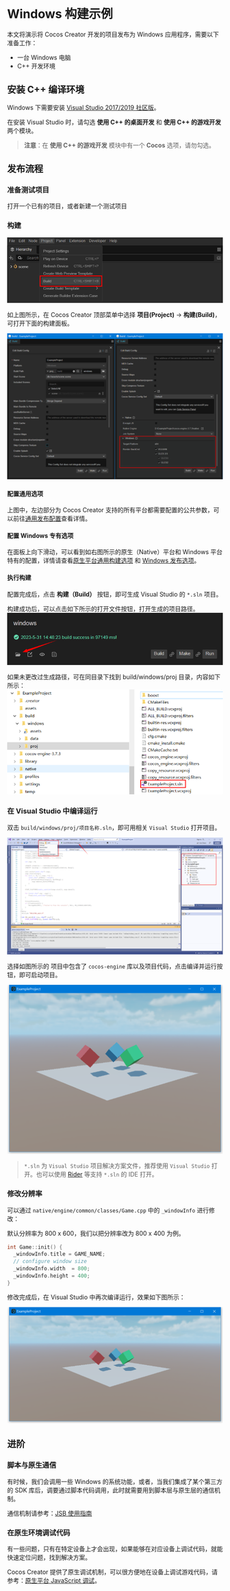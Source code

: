 # Windows 构建示例

本文将演示将 Cocos Creator 开发的项目发布为 Windows 应用程序，需要以下准备工作：
- 一台 Windows 电脑
- C++ 开发环境

## 安装 C++ 编译环境

Windows 下需要安装 [Visual Studio 2017/2019 社区版](https://www.visualstudio.com/downloads/download-visual-studio-vs)。

在安装 Visual Studio 时，请勾选 **使用 C++ 的桌面开发** 和 **使用 C++ 的游戏开发** 两个模块。

> **注意**：在 **使用 C++ 的游戏开发** 模块中有一个 **Cocos** 选项，请勿勾选。

## 发布流程

### 准备测试项目

打开一个已有的项目，或者新建一个测试项目

### 构建

![project-build-menu](./images/project-build-menu.png)

如上图所示，在 Cocos Creator 顶部菜单中选择 **项目(Project)** -> **构建(Build)**，可打开下面的构建面板。

![build-panel-windows](./images/build-panel-windows.png)

#### 配置通用选项

上图中，左边部分为 Cocos Creator 支持的所有平台都需要配置的公共参数，可以前往[通用发布配置](./../build-options.md)查看详情。

#### 配置 Windows 专有选项

在面板上向下滑动，可以看到如右图所示的原生（Native）平台和 Windows 平台特有的配置，详情请查看[原生平台通用构建选项](./../native-options.md) 和 [Windows 发布选项](./build-options-windows.md)。

#### 执行构建

配置完成后，点击 **构建（Build）** 按钮，即可生成 Visual Studio 的 `*.sln` 项目。

构建成功后，可以点击如下所示的打开文件按钮，打开生成的项目路径。
![build-open-path-windows](./images/build-open-path-windows.png)

如果未更改过生成路径，可在同目录下找到 build/windows/proj 目录，内容如下所示：
![project-folder-windows](./images/project-folder-windows.png)

### 在 Visual Studio 中编译运行

双击 `build/windows/proj/项目名称.sln`，即可用相关 `Visual Studio` 打开项目。

![vs-showcase-windows](./images/vs-showcase-windows.png)

选择如图所示的 项目中包含了 `cocos-engine` 库以及项目代码，点击编译并运行按钮，即可启动项目。

![run-windows](./images/run-windows.png)

> `*.sln` 为 `Visual Studio` 项目解决方案文件，推荐使用 `Visual Studio` 打开。也可以使用 [Rider](https://www.jetbrains.com/rider/) 等支持 `*.sln` 的 IDE 打开。

### 修改分辨率

可以通过 `native/engine/common/classes/Game.cpp` 中的 `_windowInfo` 进行修改：

默认分辨率为 800 x 600，我们以把分辨率改为 800 x 400 为例。

```C++
int Game::init() {
  _windowInfo.title = GAME_NAME;
  // configure window size
  _windowInfo.width  = 800;
  _windowInfo.height = 400;
}
```

修改完成后，在 Visual Studio 中再次编译运行，效果如下图所示：

![run-windows-800to400](./images/run-windows-800to400.png)

## 进阶

### 脚本与原生通信

有时候，我们会调用一些 Windows 的系统功能，或者，当我们集成了某个第三方的 SDK 库后，调要通过脚本代码调用，此时就需要用到脚本层与原生层的通信机制。

通信机制请参考：[JSB 使用指南](../../../advanced-topics/JSB2.0-learning.md)

### 在原生环境调试代码

有一些问题，只有在特定设备上才会出现，如果能够在对应设备上调试代码，就能快速定位问题，找到解决方案。

Cocos Creator 提供了原生调试机制，可以很方便地在设备上调试游戏代码，请参考：[原生平台 JavaScript 调试](./../debug-jsb.md)。
